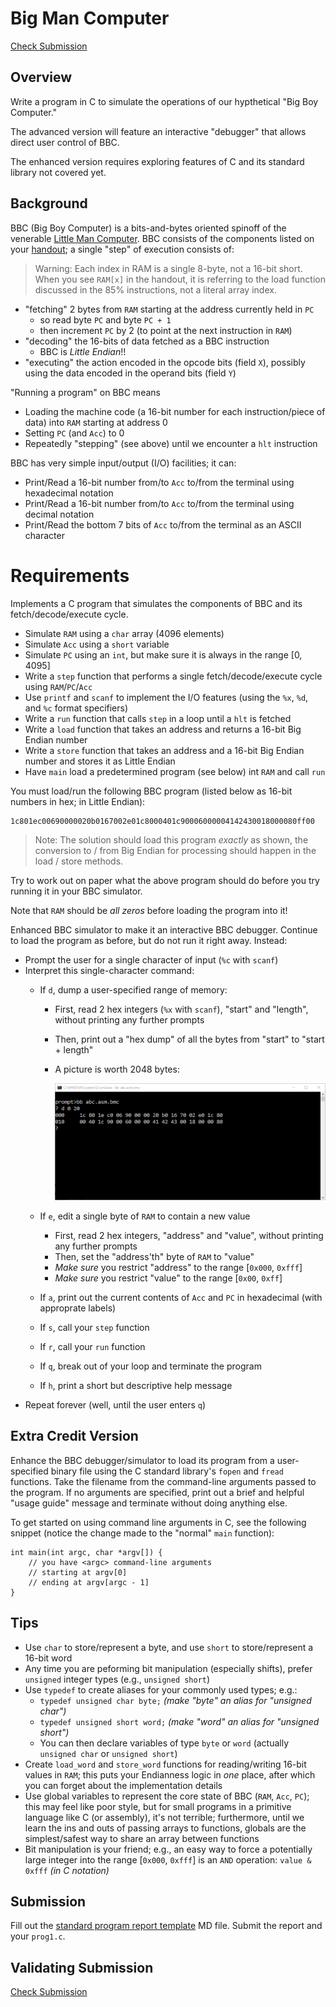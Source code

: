 # Big Man Computer

[Check Submission](https://protect.bju.edu/cps/checker/cps230/prog1)

## Overview

Write a program in C to simulate the operations of our hypthetical "Big Boy Computer."

The advanced version will feature an interactive "debugger" that allows direct user control of BBC.

The enhanced version requires exploring features of C and its standard library not covered yet.

## Background

BBC (Big Boy Computer) is a bits-and-bytes oriented spinoff of the venerable [Little Man Computer](https://en.wikipedia.org/wiki/Little_man_computer).  BBC consists of the components listed on your [handout](bbc_handout.pdf); a single "step" of execution consists of:

> Warning: Each index in RAM is a single 8-byte, not a 16-bit short.  When you see `RAM[x]` in the handout, it is referring to the load function discussed in the 85% instructions, not a literal array index.

* "fetching" 2 bytes from `RAM` starting at the address currently held in `PC`
    * so read byte `PC` and byte `PC + 1`
    * then increment `PC` by 2 (to point at the next instruction in `RAM`)
* "decoding" the 16-bits of data fetched as a BBC instruction
    * BBC is *Little Endian*!!
* "executing" the action encoded in the opcode bits (field `X`),
    possibly using the data encoded in the operand bits (field `Y`)

"Running a program" on BBC means

* Loading the machine code (a 16-bit number for each instruction/piece of data) into `RAM` starting at address 0
* Setting `PC` (and `Acc`) to 0
* Repeatedly "stepping" (see above) until we encounter a `hlt` instruction

BBC has very simple input/output (I/O) facilities; it can:

* Print/Read a 16-bit number from/to `Acc` to/from the terminal using hexadecimal notation
* Print/Read a 16-bit number from/to `Acc` to/from the terminal using decimal notation
* Print/Read the bottom 7 bits of `Acc` to/from the terminal as an ASCII character

# Requirements

Implements a C program that simulates the components of BBC and its fetch/decode/execute cycle.

* Simulate `RAM` using a `char` array (4096 elements)
* Simulate `Acc` using a `short` variable
* Simulate `PC` using an `int`, but make sure it is always in the range \[0, 4095\]
* Write a `step` function that performs a single fetch/decode/execute cycle using `RAM`/`PC`/`Acc`
* Use `printf` and `scanf` to implement the I/O features (using the `%x`, `%d`, and `%c` format specifiers)
* Write a `run` function that calls `step` in a loop until a `hlt` is fetched
* Write a `load` function that takes an address and returns a 16-bit Big Endian number
* Write a `store` function that takes an address and a 16-bit Big Endian number and stores it as Little Endian
* Have `main` load a predetermined program (see below) int `RAM` and call `run`

You must load/run the following BBC program (listed below as 16-bit numbers in hex; in Little Endian):

    1c801ec00690000020b0167002e01c8000401c90006000004142430018000080ff00

> Note: The solution should load this program *exactly* as shown, the conversion to / from Big Endian for processing should happen in the load / store methods.

Try to work out on paper what the above program should do before you try running it in your BBC simulator.

Note that `RAM` should be *all zeros* before loading the program into it!

Enhanced BBC simulator to make it an interactive BBC debugger.  Continue to load the program as before,
but do not run it right away.  Instead:

* Prompt the user for a single character of input (`%c` with `scanf`)
* Interpret this single-character command:
    - If `d`, dump a user-specified range of memory:
        + First, read 2 hex integers (`%x` with `scanf`), "start" and "length", without printing any further prompts 
        + Then, print out a "hex dump" of all the bytes from "start" to "start + length"
        + A picture is worth 2048 bytes:

            ![bbc hexdump](hexdump.png)

    - If `e`, edit a single byte of `RAM` to contain a new value
        + First, read 2 hex integers, "address" and "value", without printing any further prompts
        + Then, set the "address'th" byte of `RAM` to "value"
        + *Make sure* you restrict "address" to the range \[`0x000`, `0xfff`\]
        + *Make sure* you restrict "value" to the range \[`0x00`, `0xff`\]
    - If `a`, print out the current contents of `Acc` and `PC` in hexadecimal (with approprate labels)
    - If `s`, call your `step` function
    - If `r`, call your `run` function
    - If `q`, break out of your loop and terminate the program
    - If `h`, print a short but descriptive help message
* Repeat forever (well, until the user enters `q`)

## Extra Credit Version

Enhance the BBC debugger/simulator to load its program from a
user-specified binary file using the C standard library's `fopen` and `fread` functions.  Take the filename from the command-line arguments passed to the program. If no arguments are specified, print out a brief and helpful "usage guide" message and terminate without doing anything else.

To get started on using command line arguments in C, see the following snippet (notice the change made to the "normal" `main` function):

```
int main(int argc, char *argv[]) {
    // you have <argc> command-line arguments
    // starting at argv[0]
    // ending at argv[argc - 1]
}
```

## Tips

* Use `char` to store/represent a byte, and use `short` to store/represent a 16-bit word
* Any time you are peforming bit manipulation (especially shifts), prefer `unsigned` integer types (e.g., `unsigned short`)
* Use `typedef` to create aliases for your commonly used types; e.g.:
    - `typedef unsigned char byte;` *(make "byte" an alias for "unsigned char")*
    - `typedef unsigned short word;` *(make "word" an alias for "unsigned short")*
    - You can then declare variables of type `byte` or `word` (actually `unsigned char` or `unsigned short`)
* Create `load_word` and `store_word` functions for reading/writing 16-bit values in `RAM`; this puts your
    Endianness logic in *one* place, after which you can forget about the implementation details
* Use global variables to represent the core state of BBC (`RAM`, `Acc`, `PC`); this may feel like poor style,
    but for small programs in a primitive language like C (or assembly), it's not terrible; furthermore, until
    we learn the ins and outs of passing arrays to functions, globals are the simplest/safest way to share an
    array between functions
* Bit manipulation is your friend; e.g., an easy way to force a potentially large integer
    into the range \[`0x000`, `0xfff`\] is an `AND` operation: `value & 0xfff` *(in C notation)*

## Submission

Fill out the [standard program report template](report.md) MD file. Submit the report and your `prog1.c`.

## Validating Submission

[Check Submission](https://protect.bju.edu/cps/checker/cps230/prog1)
